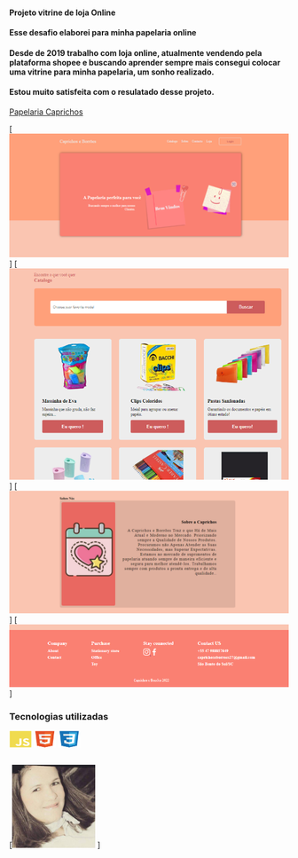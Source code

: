 #### Projeto vitrine de loja Online
#### Esse desafio elaborei para minha papelaria online
#### Desde de 2019 trabalho com loja online, atualmente vendendo pela plataforma shopee e buscando aprender sempre mais consegui colocar uma vitrine para minha papelaria, um sonho realizado.
#### Estou muito satisfeita com o resulatado desse projeto.

<a href="#" target="_blank" > Papelaria Caprichos</a>


[<img src="src/img/header.png">]
[<img src="src/img/catalogo.png">]
[<img src="src/img/sobre.png">]
[<img src="src/img/contato.png">]


### Tecnologias utilizadas
<div flex-direction: row>

<img align="center" alt="Js" height="30" width="40" src="https://raw.githubusercontent.com/devicons/devicon/master/icons/javascript/javascript-plain.svg">

  <img align="center" alt="HTML" height="30" width="40" src="https://raw.githubusercontent.com/devicons/devicon/master/icons/html5/html5-original.svg">
  <img align="center" alt="CSS" height="30" width="40" src="https://raw.githubusercontent.com/devicons/devicon/master/icons/css3/css3-original.svg">

  <br>
  <br>

[<img  height="150" width="150" src="src/img/marcia.jpeg"> ]
